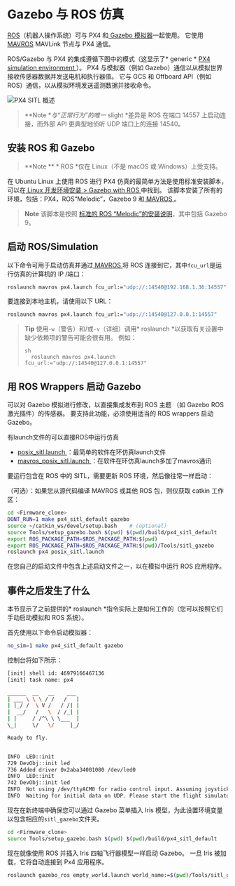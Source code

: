 # Gazebo 与 ROS 仿真

[ ROS](../ros/README.md)（机器人操作系统）可与 PX4 和[ Gazebo 模拟器](../simulation/gazebo.md)一起使用。 它使用[ MAVROS](../ros/mavros_installation.md) MAVLink 节点与 PX4 通信。

ROS/Gazebo 与 PX4 的集成遵循下图中的模式（这显示了* generic * [ PX4 simulation environment ](../simulation/README.md#sitl-simulation-environment)）。 PX4 与模拟器（例如 Gazebo）通信以从模拟世界接收传感器数据并发送电机和执行器值。 它与 GCS 和 Offboard API（例如 ROS）通信，以从模拟环境发送遥测数据并接收命令。

![PX4 SITL 概述](../../assets/simulation/px4_sitl_overview.png)

> **Note **与“正常行为”的唯一* slight *差异是 ROS 在端口 14557 上启动连接，而外部 API 更典型地侦听 UDP 端口上的连接 14540。

## 安装 ROS 和 Gazebo

> **Note ** * ROS *仅在 Linux（不是 macOS 或 Windows）上受支持。

在 Ubuntu Linux 上使用 ROS 进行 PX4 仿真的最简单方法是使用标准安装脚本，可以在[ Linux 开发环境安装 > Gazebo with ROS ](../setup/dev_env_linux_ubuntu.md#rosgazebo)中找到。 该脚本安装了所有的环境，包括：PX4，ROS“Melodic”，Gazebo 9 和[ MAVROS ](../ros/mavros_installation.md)。

> **Note** 该脚本是按照 [标准的 ROS “Melodic”的安装说明](http://wiki.ros.org/melodic/Installation/Ubuntu)，其中包括 Gazebo 9。

## 启动 ROS/Simulation

以下命令可用于启动仿真并通过[ MAVROS ](../ros/mavros_installation.md)将 ROS 连接到它，其中` fcu_url `是运行仿真的计算机的 IP /端口：

```sh
roslaunch mavros px4.launch fcu_url:="udp://:14540@192.168.1.36:14557"
```

要连接到本地主机，请使用以下 URL：

```sh
roslaunch mavros px4.launch fcu_url:="udp://:14540@127.0.0.1:14557"
```

> **Tip** 使用` -w `（警告）和/或` -v `（详细）调用* roslaunch *以获取有关设置中缺少依赖项的警告可能会很有用。 例如： 
> 
>     sh
>       roslaunch mavros px4.launch fcu_url:="udp://:14540@127.0.0.1:14557"

## 用 ROS Wrappers 启动 Gazebo

可以对 Gazebo 模拟进行修改，以直接集成发布到 ROS 主题 （如 Gazebo ROS 激光插件）的传感器。 要支持此功能，必须使用适当的 ROS wrappers 启动 Gazebo。

有launch文件的可以直接ROS中运行仿真

* [ posix_sitl.launch ](https://github.com/PX4/Firmware/blob/master/launch/posix_sitl.launch)：最简单的软件在环仿真launch文件
* [ mavros_posix_sitl.launch ](https://github.com/PX4/Firmware/blob/master/launch/mavros_posix_sitl.launch)：在软件在环仿真launch多加了mavros通讯 

要运行包含在 ROS 中的 SITL，需要更新 ROS 环境，然后像往常一样启动：

（可选）：如果您从源代码编译 MAVROS 或其他 ROS 包，则仅获取 catkin 工作区：

```sh
cd <Firmware_clone>
DONT_RUN=1 make px4_sitl_default gazebo
source ~/catkin_ws/devel/setup.bash    # (optional)
source Tools/setup_gazebo.bash $(pwd) $(pwd)/build/px4_sitl_default
export ROS_PACKAGE_PATH=$ROS_PACKAGE_PATH:$(pwd)
export ROS_PACKAGE_PATH=$ROS_PACKAGE_PATH:$(pwd)/Tools/sitl_gazebo
roslaunch px4 posix_sitl.launch
```

在您自己的启动文件中包含上述启动文件之一，以在模拟中运行 ROS 应用程序。

## 事件之后发生了什么

本节显示了之前提供的* roslaunch *指令实际上是如何工作的（您可以按照它们手动启动模拟和 ROS 系统）。

首先使用以下命令启动模拟器：

```sh
no_sim=1 make px4_sitl_default gazebo
```

控制台将如下所示：

```sh
[init] shell id: 46979166467136
[init] task name: px4

______  __   __    ___
| ___ \ \ \ / /   /   |
| |_/ /  \ V /   / /| |
|  __/   /   \  / /_| |
| |     / /^\ \ \___  |
\_|     \/   \/     |_/

Ready to fly.


INFO  LED::init
729 DevObj::init led
736 Added driver 0x2aba34001080 /dev/led0
INFO  LED::init
742 DevObj::init led
INFO  Not using /dev/ttyACM0 for radio control input. Assuming joystick input via MAVLink.
INFO  Waiting for initial data on UDP. Please start the flight simulator to proceed..
```

现在在新终端中确保您可以通过 Gazebo 菜单插入 Iris 模型，为此设置环境变量以包含相应的` sitl_gazebo `文件夹。

```sh
cd <Firmware_clone>
source Tools/setup_gazebo.bash $(pwd) $(pwd)/build/px4_sitl_default
```

现在就像使用 ROS 并插入 Iris 四轴飞行器模型一样启动 Gazebo。 一旦 Iris 被加载，它将自动连接到 Px4 应用程序。

```sh
roslaunch gazebo_ros empty_world.launch world_name:=$(pwd)/Tools/sitl_gazebo/worlds/iris.world
```